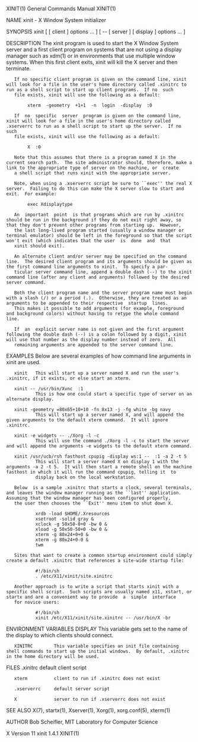 XINIT(1)                                                                                   General Commands Manual                                                                                   XINIT(1)

NAME
       xinit - X Window System initializer

SYNOPSIS
       xinit [ [ client ] options ... ] [ -- [ server ] [ display ] options ... ]

DESCRIPTION
       The  xinit  program  is used to start the X Window System server and a first client program on systems that are not using a display manager such as xdm(1) or in environments that use multiple window
       systems.  When this first client exits, xinit will kill the X server and then terminate.

       If no specific client program is given on the command line, xinit will look for a file in the user's home directory called .xinitrc to run as a shell script to start up client programs.  If no  such
       file exists, xinit will use the following as a default:

            xterm  -geometry  +1+1  -n  login  -display  :0

       If  no  specific  server  program is given on the command line, xinit will look for a file in the user's home directory called .xserverrc to run as a shell script to start up the server.  If no such
       file exists, xinit will use the following as a default:

            X  :0

       Note that this assumes that there is a program named X in the current search path.  The site administrator should, therefore, make a link to the appropriate type of server on the machine, or  create
       a shell script that runs xinit with the appropriate server.

       Note, when using a .xserverrc script be sure to ``exec'' the real X server.  Failing to do this can make the X server slow to start and exit.  For example:

            exec Xdisplaytype

       An  important  point  is that programs which are run by .xinitrc should be run in the background if they do not exit right away, so that they don't prevent other programs from starting up.  However,
       the last long-lived program started (usually a window manager or terminal emulator) should be left in the foreground so that the script won't exit (which indicates that the user  is  done  and  that
       xinit should exit).

       An alternate client and/or server may be specified on the command line.  The desired client program and its arguments should be given as the first command line arguments to xinit.  To specify a par‐
       ticular server command line, append a double dash (--) to the xinit command line (after any client and arguments) followed by the desired server command.

       Both the client program name and the server program name must begin with a slash (/) or a period (.).  Otherwise, they are treated as an arguments to be appended to their respective  startup  lines.
       This makes it possible to add arguments (for example, foreground and background colors) without having to retype the whole command line.

       If  an  explicit server name is not given and the first argument following the double dash (--) is a colon followed by a digit, xinit will use that number as the display number instead of zero.  All
       remaining arguments are appended to the server command line.

EXAMPLES
       Below are several examples of how command line arguments in xinit are used.

       xinit   This will start up a server named X and run the user's .xinitrc, if it exists, or else start an xterm.

       xinit -- /usr/bin/Xvnc  :1
               This is how one could start a specific type of server on an alternate display.

       xinit -geometry =80x65+10+10 -fn 8x13 -j -fg white -bg navy
               This will start up a server named X, and will append the given arguments to the default xterm command.  It will ignore .xinitrc.

       xinit -e widgets -- ./Xorg -l -c
               This will use the command ./Xorg -l -c to start the server and will append the arguments -e widgets to the default xterm command.

       xinit /usr/ucb/rsh fasthost cpupig -display ws:1 --  :1 -a 2 -t 5
               This will start a server named X on display 1 with the arguments -a 2 -t 5.  It will then start a remote shell on the machine fasthost in which it will run the command cpupig, telling it  to
               display back on the local workstation.

       Below  is a sample .xinitrc that starts a clock, several terminals, and leaves the window manager running as the ``last'' application.  Assuming that the window manager has been configured properly,
       the user then chooses the ``Exit'' menu item to shut down X.

               xrdb -load $HOME/.Xresources
               xsetroot -solid gray &
               xclock -g 50x50-0+0 -bw 0 &
               xload -g 50x50-50+0 -bw 0 &
               xterm -g 80x24+0+0 &
               xterm -g 80x24+0-0 &
               twm

       Sites that want to create a common startup environment could simply create a default .xinitrc that references a site-wide startup file:

               #!/bin/sh
               . /etc/X11/xinit/site.xinitrc

       Another approach is to write a script that starts xinit with a specific shell script.  Such scripts are usually named x11, xstart, or startx and are a convenient way to provide  a  simple  interface
       for novice users:

               #!/bin/sh
               xinit /etc/X11/xinit/site.xinitrc -- /usr/bin/X -br

ENVIRONMENT VARIABLES
       DISPLAY        This variable gets set to the name of the display to which clients should connect.

       XINITRC        This variable specifies an init file containing shell commands to start up the initial windows.  By default, .xinitrc in the home directory will be used.

FILES
       .xinitrc       default client script

       xterm          client to run if .xinitrc does not exist

       .xserverrc     default server script

       X              server to run if .xserverrc does not exist

SEE ALSO
       X(7), startx(1), Xserver(1), Xorg(1), xorg.conf(5), xterm(1)

AUTHOR
       Bob Scheifler, MIT Laboratory for Computer Science

X Version 11                                                                                     xinit 1.4.1                                                                                         XINIT(1)

